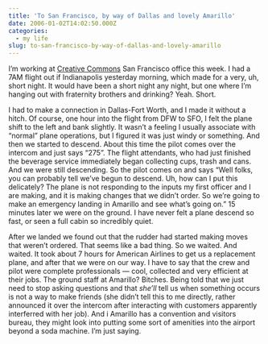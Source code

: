 ```yaml
---
title: 'To San Francisco, by way of Dallas and lovely Amarillo'
date: 2006-01-02T14:02:50.000Z
categories:
  - my life
slug: to-san-francisco-by-way-of-dallas-and-lovely-amarillo
---
```

I’m working at [Creative Commons][1]  San Francisco office this week. I had a <span class="caps">7AM</span> flight out if Indianapolis yesterday morning, which made for a very, uh, short night. It would have been a short night any night, but one where I’m hanging out with fraternity brothers and drinking? Yeah. Short.

I had to make a connection in Dallas-Fort Worth, and I made it without a hitch. Of course, one hour into the flight from <span class="caps">DFW</span> to <span class="caps">SFO</span>, I felt the plane shift to the left and bank slightly. It wasn’t a feeling I usually associate with “normal” plane operations, but I figured it was just windy or something. And then we started to descend. About this time the pilot comes over the intercom and just says “275”. The flight attendants, who had just finished the beverage service immediately began collecting cups, trash and cans. And we were still descending. So the pilot comes on and says “Well folks, you can probably tell we’ve begun to descend. Uh, how can I put this delicately? The plane is not responding to the inputs my first officer and I are making, and it is making changes that we didn’t order. So we’re going to make an emergency landing in Amarillo and see what’s going on.” 15 minutes later we were on the ground. I have never felt a plane descend so fast, or seen a full cabin so incredibly quiet.

After we landed we found out that the rudder had started making moves that weren’t ordered. That seems like a bad thing. So we waited. And waited. It took about 7 hours for American Airlines to get us a replacement plane, and after that we were on our way. I have to say that the crew and pilot were complete professionals — cool, collected and very efficient at their jobs. The ground staff at Amarillo? Bitches. Being told that we just need to stop asking questions and that _she’ll_ tell us when something occurs is not a way to make friends (she didn’t tell this to me directly, rather announced it over the intercom after interacting with customers apparently interferred with her job). And i Amarillo has a convention and visitors bureau, they might look into putting some sort of amenities into the airport beyond a soda machine. I’m just saying.



 [1]: http://creativecommons.org
